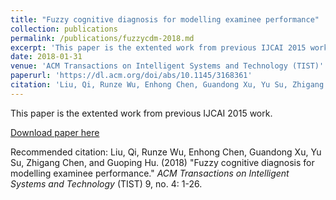 ```yaml
---
title: "Fuzzy cognitive diagnosis for modelling examinee performance"
collection: publications
permalink: /publications/fuzzycdm-2018.md
excerpt: 'This paper is the extented work from previous IJCAI 2015 work.'
date: 2018-01-31
venue: 'ACM Transactions on Intelligent Systems and Technology (TIST)'
paperurl: 'https://dl.acm.org/doi/abs/10.1145/3168361'
citation: 'Liu, Qi, Runze Wu, Enhong Chen, Guandong Xu, Yu Su, Zhigang Chen, and Guoping Hu. &quot;Fuzzy cognitive diagnosis for modelling examinee performance.&quot; <i>ACM Transactions on Intelligent Systems and Technology</i> (TIST) 9, no. 4 (2018): 1-26.'
---
```

This paper is the extented work from previous IJCAI 2015 work.

[Download paper here](https://opus.lib.uts.edu.au/bitstream/10453/126036/4/10.11453168361%20am.pdf)

Recommended citation: Liu, Qi, Runze Wu, Enhong Chen, Guandong Xu, Yu Su, Zhigang Chen, and Guoping Hu. (2018) &quot;Fuzzy cognitive diagnosis for modelling examinee performance.&quot; <i>ACM Transactions on Intelligent Systems and Technology</i> (TIST) 9, no. 4: 1-26.